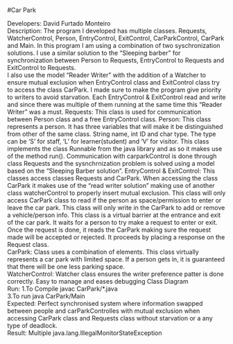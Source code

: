 #Car Park

Developers:   David Furtado Monteiro  
Description: The program I developed has multiple classes. Requests, WatcherControl, Person, EntryControl, ExitControl, CarParkControl, CarPark and Main. In this program I am using a combination of two syschronization solutions.  I use a similar solution to the “Sleeping barber” for synchronization between Person to Requests,  EntryControl to Requests and ExitControl to Requests.  
I also use the model “Reader Writer” with the addition of a Watcher to ensure mutual exclusion when EntryControl class and ExitControl class try to access the class CarPark. I made sure to make the program give priority to writers to avoid starvation. Each  EntryControl & ExitControl read and write and since there was multiple of them running at the same time this “Reader Writer” was a must. 
Requests: 
 This class is used for communication between Person class and a free EntryControl class. 
Person: 
 This class represents a person. It has three variables that will make it be distinguished from other of the same class. String name, int ID and char type. The type can be ‘S’ for staff, ‘L’ for learner(student) and ‘V’ for visitor. This class implements the class Runnable from the java library and as so it makes use of the method run(). Communication with carparkControl is done through class Requests and the sysnchrnization problem is solved using a model based on the “Sleeping Barber solution”. 
EntryControl & ExitControl: 
This classes access classes Requests and CarPark. When accessing the class CarPark it makes use of the “read writer solution” making use of another class watcherControl to properly insert mutual exclusion. This class will only access CarPark class to read if the person as space/permission to enter or leave the car park. This class will only write in the CarPark  to add or remove a vehicle/person info. 
This class is a virtual barrier at the entrance and exit of the car park. It waits for a person to try make a request to enter or exit. Once the request is done, it reads the CarPark making sure the request made will be accepted or rejected. It proceeds by placing a response on the Request class.  
CarPark: 
Class uses a combination of elements. This class virtually represents a car park with limited space. If a person gets in, it is guaranteed that there will be one less parking space.  
WatcherControl: 
  Watcher class ensures the writer preference patter is done correctly. Easy to manage and eases debugging 
 Class Diagram     
Run:  1.To Compile 
  javac CarPark/*.java  
 3.To run 
  java CarPark/Main  
 Expected: 
  Perfect synchronised system where information swapped  between people and carParkControlles with mutual exclusion when accessing CarPark class and Requests class without starvation or a any type of deadlock.  
 Result: 
  Multiple java.lang.IllegalMonitorStateException 